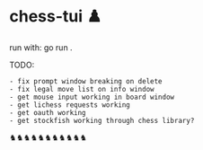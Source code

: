 # chess-tui ♟️

run with: go run .


TODO: 

    - fix prompt window breaking on delete
    - fix legal move list on info window
    - get mouse input working in board window
    - get lichess requests working
    - get oauth working
    - get stockfish working through chess library? 

♞♞♞♞♞♞♞♞♞♞♞
